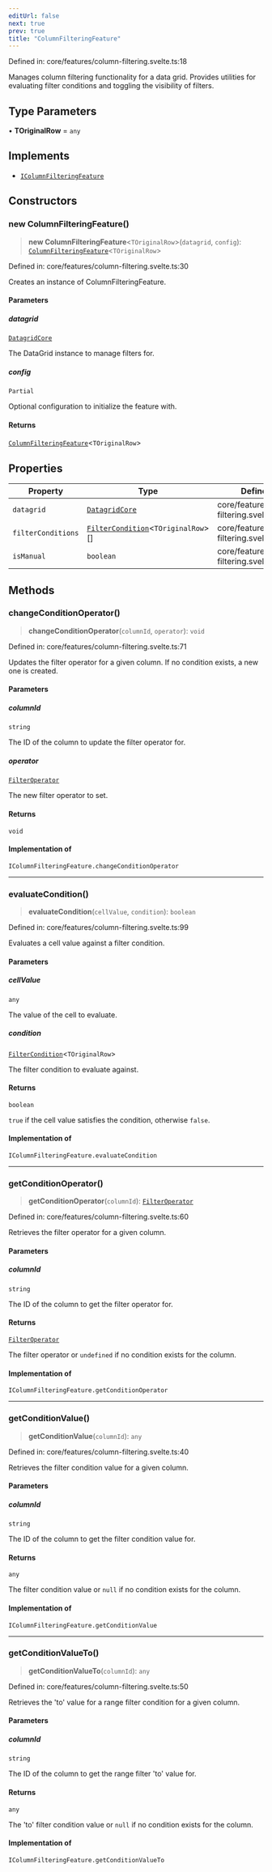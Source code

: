 ```yaml
---
editUrl: false
next: true
prev: true
title: "ColumnFilteringFeature"
---
```


Defined in: core/features/column-filtering.svelte.ts:18

Manages column filtering functionality for a data grid.
Provides utilities for evaluating filter conditions and toggling the visibility of filters.

## Type Parameters

• **TOriginalRow** = `any`

## Implements

- [`IColumnFilteringFeature`](/api/type-aliases/icolumnfilteringfeature/)

## Constructors

### new ColumnFilteringFeature()

> **new ColumnFilteringFeature**\<`TOriginalRow`\>(`datagrid`, `config`): [`ColumnFilteringFeature`](/api/classes/columnfilteringfeature/)\<`TOriginalRow`\>

Defined in: core/features/column-filtering.svelte.ts:30

Creates an instance of ColumnFilteringFeature.

#### Parameters

##### datagrid

[`DatagridCore`](/api/classes/datagridcore/)

The DataGrid instance to manage filters for.

##### config

`Partial`

Optional configuration to initialize the feature with.

#### Returns

[`ColumnFilteringFeature`](/api/classes/columnfilteringfeature/)\<`TOriginalRow`\>

## Properties

| Property | Type | Defined in |
| ------ | ------ | ------ |
| <a id="datagrid-1"></a> `datagrid` | [`DatagridCore`](/api/classes/datagridcore/) | core/features/column-filtering.svelte.ts:19 |
| <a id="filterconditions"></a> `filterConditions` | [`FilterCondition`](/api/interfaces/filtercondition/)\<`TOriginalRow`\>[] | core/features/column-filtering.svelte.ts:22 |
| <a id="ismanual"></a> `isManual` | `boolean` | core/features/column-filtering.svelte.ts:23 |

## Methods

### changeConditionOperator()

> **changeConditionOperator**(`columnId`, `operator`): `void`

Defined in: core/features/column-filtering.svelte.ts:71

Updates the filter operator for a given column.
If no condition exists, a new one is created.

#### Parameters

##### columnId

`string`

The ID of the column to update the filter operator for.

##### operator

[`FilterOperator`](/api/type-aliases/filteroperator/)

The new filter operator to set.

#### Returns

`void`

#### Implementation of

`IColumnFilteringFeature.changeConditionOperator`

***

### evaluateCondition()

> **evaluateCondition**(`cellValue`, `condition`): `boolean`

Defined in: core/features/column-filtering.svelte.ts:99

Evaluates a cell value against a filter condition.

#### Parameters

##### cellValue

`any`

The value of the cell to evaluate.

##### condition

[`FilterCondition`](/api/interfaces/filtercondition/)\<`TOriginalRow`\>

The filter condition to evaluate against.

#### Returns

`boolean`

`true` if the cell value satisfies the condition, otherwise `false`.

#### Implementation of

`IColumnFilteringFeature.evaluateCondition`

***

### getConditionOperator()

> **getConditionOperator**(`columnId`): [`FilterOperator`](/api/type-aliases/filteroperator/)

Defined in: core/features/column-filtering.svelte.ts:60

Retrieves the filter operator for a given column.

#### Parameters

##### columnId

`string`

The ID of the column to get the filter operator for.

#### Returns

[`FilterOperator`](/api/type-aliases/filteroperator/)

The filter operator or `undefined` if no condition exists for the column.

#### Implementation of

`IColumnFilteringFeature.getConditionOperator`

***

### getConditionValue()

> **getConditionValue**(`columnId`): `any`

Defined in: core/features/column-filtering.svelte.ts:40

Retrieves the filter condition value for a given column.

#### Parameters

##### columnId

`string`

The ID of the column to get the filter condition value for.

#### Returns

`any`

The filter condition value or `null` if no condition exists for the column.

#### Implementation of

`IColumnFilteringFeature.getConditionValue`

***

### getConditionValueTo()

> **getConditionValueTo**(`columnId`): `any`

Defined in: core/features/column-filtering.svelte.ts:50

Retrieves the 'to' value for a range filter condition for a given column.

#### Parameters

##### columnId

`string`

The ID of the column to get the range filter 'to' value for.

#### Returns

`any`

The 'to' filter condition value or `null` if no condition exists for the column.

#### Implementation of

`IColumnFilteringFeature.getConditionValueTo`
